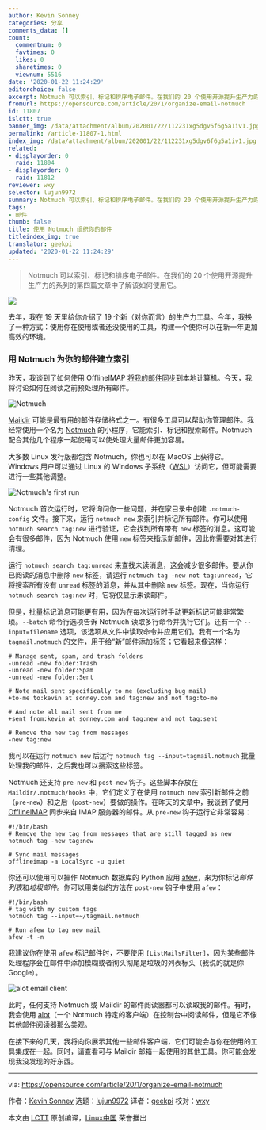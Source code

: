 ```yaml
---
author: Kevin Sonney
categories: 分享
comments_data: []
count:
  commentnum: 0
  favtimes: 0
  likes: 0
  sharetimes: 0
  viewnum: 5516
date: '2020-01-22 11:24:29'
editorchoice: false
excerpt: Notmuch 可以索引、标记和排序电子邮件。在我们的 20 个使用开源提升生产力的系列的第四篇文章中了解该如何使用它。
fromurl: https://opensource.com/article/20/1/organize-email-notmuch
id: 11807
islctt: true
banner_img: /data/attachment/album/202001/22/112231xg5dgv6f6g5a1iv1.jpg
permalink: /article-11807-1.html
index_img: /data/attachment/album/202001/22/112231xg5dgv6f6g5a1iv1.jpg.thumb.jpg
related:
- displayorder: 0
  raid: 11804
- displayorder: 0
  raid: 11812
reviewer: wxy
selector: lujun9972
summary: Notmuch 可以索引、标记和排序电子邮件。在我们的 20 个使用开源提升生产力的系列的第四篇文章中了解该如何使用它。
tags:
- 邮件
thumb: false
title: 使用 Notmuch 组织你的邮件
titleindex_img: true
translator: geekpi
updated: '2020-01-22 11:24:29'
---
```



> 
> Notmuch 可以索引、标记和排序电子邮件。在我们的 20 个使用开源提升生产力的系列的第四篇文章中了解该如何使用它。
> 
> 
> 


![](/data/attachment/album/202001/22/112231xg5dgv6f6g5a1iv1.jpg)


去年，我在 19 天里给你介绍了 19 个新（对你而言）的生产力工具。今年，我换了一种方式：使用你在使用或者还没使用的工具，构建一个使你可以在新一年更加高效的环境。


### 用 Notmuch 为你的邮件建立索引


昨天，我谈到了如何使用 OfflineIMAP [将我的邮件同步](/article-11804-1.html)到本地计算机。今天，我将讨论如何在阅读之前预处理所有邮件。


![Notmuch](/data/attachment/album/202001/22/112432wivuyqg9hvuzz0an.png "Notmuch")


[Maildir](https://en.wikipedia.org/wiki/Maildir) 可能是最有用的邮件存储格式之一。有很多工具可以帮助你管理邮件。我经常使用一个名为 [Notmuch](https://notmuchmail.org/) 的小程序，它能索引、标记和搜索邮件。Notmuch 配合其他几个程序一起使用可以使处理大量邮件更加容易。


大多数 Linux 发行版都包含 Notmuch，你也可以在 MacOS 上获得它。Windows 用户可以通过 Linux 的 Windows 子系统（[WSL](https://docs.microsoft.com/en-us/windows/wsl/install-win10)）访问它，但可能需要进行一些其他调整。


![Notmuch's first run](/data/attachment/album/202001/22/112444yzhftczc3l7tdd3l.png "Notmuch's first run")


Notmuch 首次运行时，它将询问你一些问题，并在家目录中创建 `.notmuch-config` 文件。接下来，运行 `notmuch new` 来索引并标记所有邮件。你可以使用 `notmuch search tag:new` 进行验证，它会找到所有带有 `new` 标签的消息。这可能会有很多邮件，因为 Notmuch 使用 `new` 标签来指示新邮件，因此你需要对其进行清理。


运行 `notmuch search tag:unread` 来查找未读消息，这会减少很多邮件。要从你已阅读的消息中删除 `new` 标签，请运行 `notmuch tag -new not tag:unread`，它将搜索所有没有 `unread` 标签的消息，并从其中删除 `new` 标签。现在，当你运行 `notmuch search tag:new` 时，它将仅显示未读邮件。


但是，批量标记消息可能更有用，因为在每次运行时手动更新标记可能非常繁琐。`--batch` 命令行选项告诉 Notmuch 读取多行命令并执行它们。还有一个 `--input=filename` 选项，该选项从文件中读取命令并应用它们。我有一个名为 `tagmail.notmuch` 的文件，用于给“新”邮件添加标签；它看起来像这样：



```
# Manage sent, spam, and trash folders
-unread -new folder:Trash
-unread -new folder:Spam
-unread -new folder:Sent

# Note mail sent specifically to me (excluding bug mail)
+to-me to:kevin at sonney.com and tag:new and not tag:to-me

# And note all mail sent from me
+sent from:kevin at sonney.com and tag:new and not tag:sent

# Remove the new tag from messages
-new tag:new
```

我可以在运行 `notmuch new` 后运行 `notmuch tag --input=tagmail.notmuch` 批量处理我的邮件，之后我也可以搜索这些标签。


Notmuch 还支持 `pre-new` 和 `post-new` 钩子。这些脚本存放在 `Maildir/.notmuch/hooks` 中，它们定义了在使用 `notmuch new` 索引新邮件之前（`pre-new`）和之后（`post-new`）要做的操作。在昨天的文章中，我谈到了使用 [OfflineIMAP](http://www.offlineimap.org/) 同步来自 IMAP 服务器的邮件。从 `pre-new` 钩子运行它非常容易：



```
#!/bin/bash
# Remove the new tag from messages that are still tagged as new
notmuch tag -new tag:new

# Sync mail messages
offlineimap -a LocalSync -u quiet
```

你还可以使用可以操作 Notmuch 数据库的 Python 应用 [afew](https://afew.readthedocs.io/en/latest/index.html)，来为你标记*邮件列表*和*垃圾邮件*。你可以用类似的方法在 `post-new` 钩子中使用 `afew`：



```
#!/bin/bash
# tag with my custom tags
notmuch tag --input=~/tagmail.notmuch

# Run afew to tag new mail
afew -t -n
```

我建议你在使用 `afew` 标记邮件时，不要使用 `[ListMailsFilter]`，因为某些邮件处理程序会在邮件中添加模糊或者彻头彻尾是垃圾的列表标头（我说的就是你 Google）。


![alot email client](/data/attachment/album/202001/22/112449xh25xd0mfmbmmft0.png "alot email client")


此时，任何支持 Notmuch 或 Maildir 的邮件阅读器都可以读取我的邮件。有时，我会使用 [alot](https://github.com/pazz/alot)（一个 Notmuch 特定的客户端）在控制台中阅读邮件，但是它不像其他邮件阅读器那么美观。


在接下来的几天，我将向你展示其他一些邮件客户端，它们可能会与你在使用的工具集成在一起。同时，请查看可与 Maildir 邮箱一起使用的其他工具。你可能会发现我没发现的好东西。




---


via: <https://opensource.com/article/20/1/organize-email-notmuch>


作者：[Kevin Sonney](https://opensource.com/users/ksonney) 选题：[lujun9972](https://github.com/lujun9972) 译者：[geekpi](https://github.com/geekpi) 校对：[wxy](https://github.com/wxy)


本文由 [LCTT](https://github.com/LCTT/TranslateProject) 原创编译，[Linux中国](https://linux.cn/) 荣誉推出